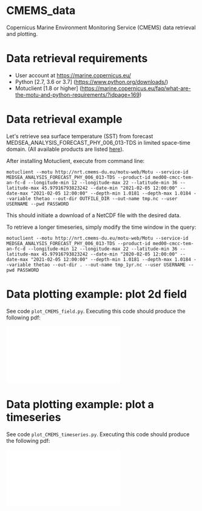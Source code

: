 # CMEMS_data

Copernicus Marine Environment Monitoring Service  (CMEMS) data retrieval and plotting.

# Data retrieval requirements

* User account at https://marine.copernicus.eu/
* Python [2.7, 3.6 or 3.7] (https://www.python.org/downloads/)
* Motuclient [1.8 or higher] (https://marine.copernicus.eu/faq/what-are-the-motu-and-python-requirements/?idpage=169)

# Data retrieval example

Let's retrieve sea surface temperature (SST) from forecast MEDSEA_ANALYSIS_FORECAST_PHY_006_013-TDS in limited space-time domain. (All available products are listed [here](https://resources.marine.copernicus.eu/?option=com_csw&task=results&pk_vid=bf878f3427bd2be11611821870684780)).

After installing Motuclient, execute from command line:

```motuclient --motu http://nrt.cmems-du.eu/motu-web/Motu --service-id MEDSEA_ANALYSIS_FORECAST_PHY_006_013-TDS --product-id med00-cmcc-tem-an-fc-d --longitude-min 12 --longitude-max 22 --latitude-min 36 --latitude-max 45.97916793823242 --date-min "2021-02-05 12:00:00" --date-max "2021-02-05 12:00:00" --depth-min 1.0181 --depth-max 1.0184 --variable thetao --out-dir OUTFILE_DIR --out-name tmp.nc --user USERNAME --pwd PASSWORD```

This should initiate a download of a NetCDF file with the desired data.

To retrieve a longer timeseries, simply modify the time window in the query:

```motuclient --motu http://nrt.cmems-du.eu/motu-web/Motu --service-id MEDSEA_ANALYSIS_FORECAST_PHY_006_013-TDS --product-id med00-cmcc-tem-an-fc-d --longitude-min 12 --longitude-max 22 --latitude-min 36 --latitude-max 45.97916793823242 --date-min "2020-02-05 12:00:00" --date-max "2021-02-05 12:00:00" --depth-min 1.0181 --depth-max 1.0184 --variable thetao --out-dir . --out-name tmp_1yr.nc --user USERNAME --pwd PASSWORD```

# Data plotting example: plot 2d field

See code `plot_CMEMS_field.py`. Executing this code should produce the following pdf:

![CMEMS_SST_20210205_1200.pdf](CMEMS_SST_20210205_1200.pdf)

# Data plotting example: plot a timeseries

See code `plot_CMEMS_timeseries.py`. Executing this code should produce the following pdf:

![CMEMS_SST_timeseries.pdf](CMEMS_SST_timeseries.pdf)